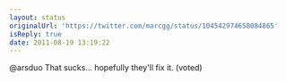 ```yaml
---
layout: status
originalUrl: 'https://twitter.com/marcgg/status/104542974658084865'
isReply: true
date: 2011-08-19 13:19:22
---
```


@arsduo That sucks... hopefully they'll fix it. (voted)

